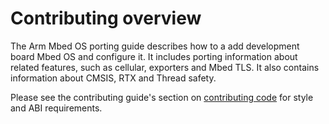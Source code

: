 # Contributing overview

The Arm Mbed OS porting guide describes how to a add development board Mbed OS and configure it. It includes porting information about related features, such as cellular, exporters and Mbed TLS. It also contains information about CMSIS, RTX and Thread safety.

Please see the contributing guide's section on [contributing code](../contributing/style.html) for style and ABI requirements.
